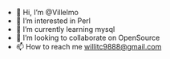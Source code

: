 - 👋 Hi, I’m @Villelmo
- 👀 I’m interested in Perl
- 🌱 I’m currently learning mysql
- 💞️ I’m looking to collaborate on OpenSource
- 📫 How to reach me willitc9888@gmail.com

<!---
Villelmo/Villelmo is a ✨ special ✨ repository because its `README.md` (this file) appears on your GitHub profile.
You can click the Preview link to take a look at your changes.
--->
